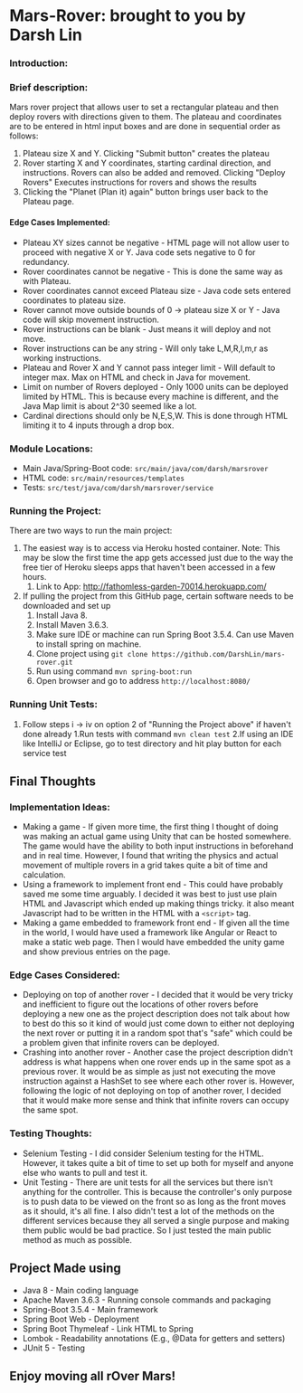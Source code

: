 # Mars-Rover: brought to you by Darsh Lin

### Introduction:


### Brief description:
Mars rover project that allows user to set a rectangular plateau and then deploy rovers with directions given to them. 
The plateau and coordinates are to be entered in html input boxes and are done in sequential order as follows:
1. Plateau size X and Y. Clicking "Submit button" creates the plateau
2. Rover starting X and Y coordinates, starting cardinal direction, and instructions. Rovers can also be added and removed. Clicking "Deploy Rovers" Executes instructions for rovers and shows the results
3. Clicking the "Planet (Plan it) again" button brings user back to the Plateau page.

#### Edge Cases Implemented:
* Plateau XY sizes cannot be negative - HTML page will not allow user to proceed with negative X or Y. Java code sets negative to 0 for redundancy.
* Rover coordinates cannot be negative - This is done the same way as with Plateau.
* Rover coordinates cannot exceed Plateau size - Java code sets entered coordinates to plateau size.
* Rover cannot move outside bounds of 0 -> plateau size X or Y - Java code will skip movement instruction.
* Rover instructions can be blank - Just means it will deploy and not move.
* Rover instructions can be any string - Will only take L,M,R,l,m,r as working instructions.
* Plateau and Rover X and Y cannot pass integer limit - Will default to integer max. Max on HTML and check in Java for movement.
* Limit on number of Rovers deployed - Only 1000 units can be deployed limited by HTML. This is because every machine is different, and the Java Map limit is about 2^30 seemed like a lot.
* Cardinal directions should only be N,E,S,W. This is done through HTML limiting it to 4 inputs through a drop box.

### Module Locations:
* Main Java/Spring-Boot code: `src/main/java/com/darsh/marsrover`
* HTML code: `src/main/resources/templates`
* Tests: `src/test/java/com/darsh/marsrover/service`

### Running the Project:
There are two ways to run the main project:
1. The easiest way is to access via Heroku hosted container. Note: This may be slow the first time the app gets accessed just due to the way the free tier of Heroku sleeps apps that haven't been accessed in a few hours.
    1. Link to App: http://fathomless-garden-70014.herokuapp.com/
2. If pulling the project from this GitHub page, certain software needs to be downloaded and set up
    1. Install Java 8. 
    2. Install Maven 3.6.3.
    3. Make sure IDE or machine can run Spring Boot 3.5.4. Can use Maven to install spring on machine.
    4. Clone project using `git clone https://github.com/DarshLin/mars-rover.git`
    5. Run using command `mvn spring-boot:run`
    6. Open browser and go to address `http://localhost:8080/`
   
### Running Unit Tests:
1. Follow steps i -> iv on option 2 of "Running the Project above" if haven't done already
   1.Run tests with command `mvn clean test`
   2.If using an IDE like IntelliJ or Eclipse, go to test directory and hit play button for each service test
   
## Final Thoughts

### Implementation Ideas:
* Making a game - If given more time, the first thing I thought of doing was making an actual game using Unity that can be hosted somewhere. The game would have the ability to both input instructions in beforehand and in real time. However, I found that writing the physics and actual movement of multiple rovers in a grid takes quite a bit of time and calculation.
* Using a framework to implement front end -  This could have probably saved me some time arguably. I decided it was best to just use plain HTML and Javascript which ended up making things tricky. it also meant Javascript had to be written in the HTML with a `<script>` tag.
* Making a game embedded to framework front end - If given all the time in the world, I would have used a framework like Angular or React to make a static web page. Then I would have embedded the unity game and show previous entries on the page.

### Edge Cases Considered:
* Deploying on top of another rover - I decided that it would be very tricky and inefficient to figure out the locations of other rovers before deploying a new one as the project description does not talk about how to best do this so it kind of would just come down to either not deploying the next rover or putting it in a random spot that's "safe" which could be a problem given that infinite rovers can be deployed.
* Crashing into another rover - Another case the project description didn't address is what happens when one rover ends up in the same spot as a previous rover. It would be as simple as just not executing the move instruction against a HashSet to see where each other rover is. However, following the logic of not deploying on top of another rover, I decided that it would make more sense and think that infinite rovers can occupy the same spot.

### Testing Thoughts:
* Selenium Testing - I did consider Selenium testing for the HTML. However, it takes quite a bit of time to set up both for myself and anyone else who wants to pull and test it.
* Unit Testing - There are unit tests for all the services but there isn't anything for the controller. This is because the controller's only purpose is to push data to be viewed on the front so as long as the front moves as it should, it's all fine.
I also didn't test a lot of the methods on the different services because they all served a single purpose and making them public would be bad practice. So I just tested the main public method as much as possible.
  
## Project Made using
* Java 8 - Main coding language
* Apache Maven 3.6.3 - Running console commands and packaging
* Spring-Boot 3.5.4 - Main framework
* Spring Boot Web - Deployment
* Spring Boot Thymeleaf - Link HTML to Spring
* Lombok - Readability annotations (E.g., @Data for getters and setters)
* JUnit 5 - Testing

## Enjoy moving all rOver Mars!
